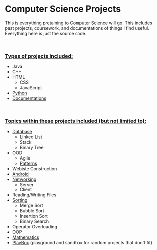 # Computer Science Projects

This is everything pretaining to Computer Science will go. This includes past projects, coursework, and documentations of things I find useful. Everything here is just the source code.

<br>

### <u>Types of projects included:</u>

* Java
* C++
* HTML
    * CSS
    * JavaScript
* [Python](/Python)
* [Documentations](/Documentations)

<br>


### <u>Topics within these projects included (but not limited to):</u>

* [Database](/Database)
    * Linked List
    * Stack
    * Binary Tree
* OOD
    * Agile
    * [Patterns](/Patterns)
* Webiste Construction
* [Android](/Android)
* [Networking](/Networking)
    * Server
    * Client
* Reading/Writing Files
* [Sorting](/Sorting)
    * Merge Sort
    * Bubble Sort
    * Insertion Sort
    * Binary Search
* Operator Overloading
* OOP
* [Mathematics](/Mathematics)
* [PlayBox](/PlayBox) (playground and sandbox for random projects that don't fit)